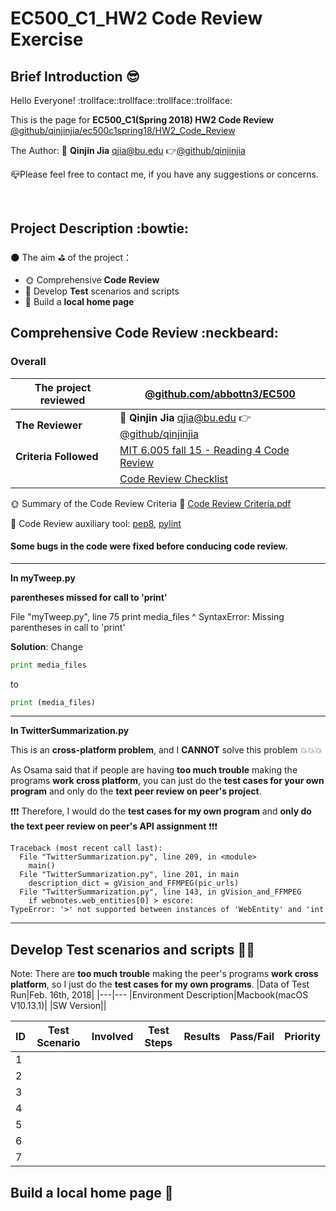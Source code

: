 # EC500_C1_HW2 Code Review Exercise
## Brief Introduction :sunglasses:

  Hello Everyone! :trollface::trollface::trollface::trollface:
  
  This is the page for **EC500_C1(Spring 2018) HW2 Code Review** [@github/qinjinjia/ec500c1spring18/HW2_Code_Review](https://github.com/qinjinjia/ec500c1spring18/tree/master/HW2%20Code%20Review)
  
  The Author: :boy: **Qinjin Jia** qjia@bu.edu   :point_right:[@github/qinjinjia](https://github.com/qinjinjia)
   
  :mailbox_closed:Please feel free to contact me, if you have any suggestions or concerns.
  
</br>

## Project Description :bowtie:
:new_moon: The aim :golf: of the project：
* :sun_with_face: Comprehensive **Code Review**
* :full_moon_with_face: Develop **Test** scenarios and scripts
* :new_moon_with_face: Build a **local home page**


## Comprehensive Code Review :neckbeard:
### Overall

  |The project reviewed| **[@github.com/abbottn3/EC500](https://github.com/abbottn3/EC500)**
  |--|--
  |**The Reviewer**| :boy: **Qinjin Jia** qjia@bu.edu   :point_right:[@github/qinjinjia](https://github.com/qinjinjia)
  |**Criteria Followed**| [MIT 6.005 fall 15 - Reading 4 Code Review](http://web.mit.edu/6.005/www/fa15/classes/04-code-review/) 
  ||[Code Review Checklist](http://www.evoketechnologies.com/blog/code-review-checklist-perform-effective-code-reviews/)

  :sun_with_face: Summary of the Code Review Criteria :link: [Code Review Criteria.pdf](https://github.com/qinjinjia/ec601_Code-Review/blob/master/Code%20Review%20Criteria.pdf) 
 
 :full_moon_with_face: Code Review auxiliary tool: [pep8](https://www.python.org/dev/peps/pep-0008/), [pylint](https://www.pylint.org)
 
#### Some bugs in the code were fixed before conducing code review.
**********************************************************
**In myTweep.py**

**parentheses missed for call to 'print'**

File "myTweep.py", line 75
    print media_files
                    ^
SyntaxError: Missing parentheses in call to 'print'

**Solution**:
Change
```Python
print media_files
```
to
```Python
print (media_files)
```

**********************************************************
**In TwitterSummarization.py**

This is an **cross-platform problem**, and I **CANNOT** solve this problem :boom::boom::boom:

As Osama said that if people are having **too much trouble** making the programs **work cross platform**, you can just do the **test
cases for your own program** and only do the **text peer review on peer's project**.

:exclamation::exclamation::exclamation: Therefore, I would do the **test cases for my own program** and **only do the text peer review on peer's API assignment** :exclamation::exclamation::exclamation:

```
Traceback (most recent call last):
  File "TwitterSummarization.py", line 209, in <module>
    main()
  File "TwitterSummarization.py", line 201, in main
    description_dict = gVision_and_FFMPEG(pic_urls)
  File "TwitterSummarization.py", line 143, in gVision_and_FFMPEG
    if webnotes.web_entities[0] > escore:
TypeError: '>' not supported between instances of 'WebEntity' and 'int

```

**********************************************************


## Develop Test scenarios and scripts :guardsman:

Note: There are **too much trouble** making the peer's programs **work cross platform**, so I just do the **test
cases for my own programs**.
|Data of Test Run|Feb. 16th, 2018|
|---|---
|Environment Description|Macbook(macOS V10.13.1)|
|SW Version||

|ID|Test Scenario|Involved|Test Steps|Results|Pass/Fail|Priority|
|---|---|---|---|---|---|---
|1||||||
|2||||||
|3||||||
|4||||||
|5||||||
|6||||||
|7||||||




## Build a local home page :hear_no_evil:


